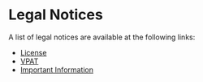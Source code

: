 # Legal Notices

A list of legal notices are available at the following links:

*	[License]()
*	[VPAT]()
*	[Important Information]()